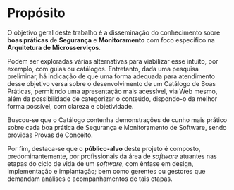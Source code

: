 # Propósito

O objetivo geral deste trabalho é a disseminação do conhecimento sobre **boas práticas** de **Segurança** e **Monitoramento** com foco específico na **Arquitetura de Microsserviços**.

Podem ser exploradas várias alternativas para viabilizar esse intuito, por exemplo, com guias ou catálogos. Entretanto, dada uma pesquisa preliminar, há indicação de que uma forma adequada para atendimento desse objetivo versa sobre o desenvolvimento de um Catálogo de Boas Práticas, permitindo uma apresentação mais acessível, via Web mesmo, além da possibilidade de categorizar o conteúdo, dispondo-o da melhor forma possível, com clareza e objetividade.

Buscou-se que o Catálogo contenha demonstrações de cunho mais prático sobre cada boa prática de Segurança e Monitoramento de Software, sendo providas Provas de Conceito.

Por fim, destaca-se que o **público-alvo** deste projeto é composto, predominantemente, por profissionais da área de _software_ atuantes nas etapas do ciclo de vida de um _software_, com ênfase em design, implementação e implantação; bem como gerentes ou gestores que demandam análises e acompanhamentos de tais etapas.
